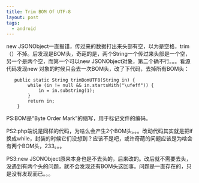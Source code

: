 ```yaml
---
title: Trim BOM Of UTF-8
layout: post
tags:
  - android
---
```


new JSONObject一直报错，传过来的数据打出来头部有空，以为是空格，trim（）不掉。后发现是BOM头，奇葩的是，两个String一个传过来头部是一个空，另一个是两个空，而第一个可以new JSONObject对象，第二个确不行。。。看源代码发现new 对象的时候只会去一次BOM头，改了下代码，去掉所有BOM头：

```
   public static String trimBomUTF8(String in) {
        while (in != null && in.startsWith("\ufeff")) {
            in = in.substring(1);
        }
        return in;
    }
```
  

PS:BOM是“Byte Order Mark”的缩写，用于标记文件的编码。

PS2:php端说是同样的代码，为啥么会产生2个BOM头。。。改动代码其实就是把if换成while，封装的时候它们没想到？应该不是吧，或许奇葩的问题应该是为啥会有两个BOM头，233。。。

PS3:new JSONObject原来本身也是不去头的，后来改的。改后就不需要去头，没遇到有两个头的问题，就不会发现还有BOM头这回事。问题是一直存在的，只是没有发现而已。。。
